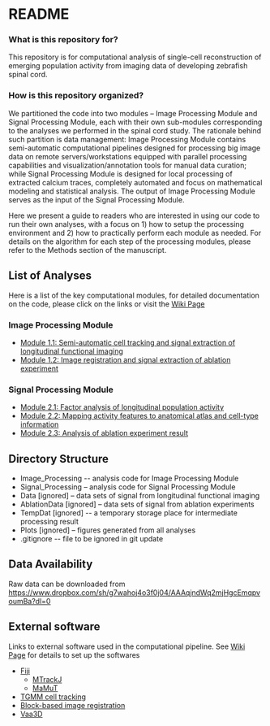# README #

### What is this repository for? ###
This repository is for computational analysis of single-cell reconstruction of emerging population activity from imaging data of developing zebrafish spinal cord.

### How is this repository organized? ###
We partitioned the code into two modules – Image Processing Module and Signal Processing Module, each with their own sub-modules corresponding to the analyses we performed in the spinal cord study. The rationale behind such partition is data management: Image Processing Module contains semi-automatic computational pipelines designed for processing big image data on remote servers/workstations equipped with parallel processing capabilities and visualization/annotation tools for manual data curation; while Signal Processing Module is designed for local processing of extracted calcium traces, completely automated and focus on mathematical modeling and statistical analysis. The output of Image Processing Module serves as the input of the Signal Processing Module.

Here we present a guide to readers who are interested in using our code to run their own analyses, with a focus on 1) how to setup the processing environment and 2) how to practically perform each module as needed. For details on the algorithm for each step of the processing modules, please refer to the Methods section of the manuscript.

## List of Analyses ##

Here is a list of the key computational modules, for detailed documentation on the code, please click on the links or visit the [Wiki Page](https://github.com/zqwei/Zebrafish_spinal_cord_development/wiki)
### Image Processing Module ###
* [Module 1.1: Semi-automatic cell tracking and signal extraction of longitudinal functional imaging](https://github.com/zqwei/Zebrafish_spinal_cord_development/wiki/Module-1.1)
* [Module 1.2: Image registration and signal extraction of ablation experiment](https://github.com/zqwei/Zebrafish_spinal_cord_development/wiki/Module-1.2)

### Signal Processing Module ###
* [Module 2.1: Factor analysis of longitudinal population activity](https://github.com/zqwei/Zebrafish_spinal_cord_development/wiki/Module-2.1)
* [Module 2.2: Mapping activity features to anatomical atlas and cell-type information](https://github.com/zqwei/Zebrafish_spinal_cord_development/wiki/Module-2.2)
* [Module 2.3: Analysis of ablation experiment result](https://github.com/zqwei/Zebrafish_spinal_cord_development/wiki/Module-2.3)

## Directory Structure ##
* Image_Processing -- analysis code for Image Processing Module
* Signal_Processing – analysis code for Signal Processing Module
* Data [ignored] – data sets of signal from longitudinal functional imaging
* AblationData [ignored] – data sets of signal from ablation experiments
* TempDat [ignored] -- a temporary storage place for intermediate processing result
* Plots [ignored] – figures generated from all analyses
* .gitignore  -- file to be ignored in git update

## Data Availability ##
Raw data can be downloaded from https://www.dropbox.com/sh/g7wahoj4o3f0j04/AAAqjndWq2mjHgcEmqpvoumBa?dl=0

## External software ##
Links to external software used in the computational pipeline. See [Wiki Page](https://github.com/zqwei/Zebrafish_spinal_cord_development/wiki/Module-1.0) for details to set up the softwares
* [Fiji](https://fiji.sc/#download)
  * [MTrackJ](https://imagescience.org/meijering/software/mtrackj/)
  * [MaMuT](https://imagej.net/MaMuT)
* [TGMM cell tracking](https://sourceforge.net/projects/tgmm/)
* [Block-based image registration](https://github.com/leoguignard/Time-registration)
* [Vaa3D](https://github.com/Vaa3D/release/releases/)
